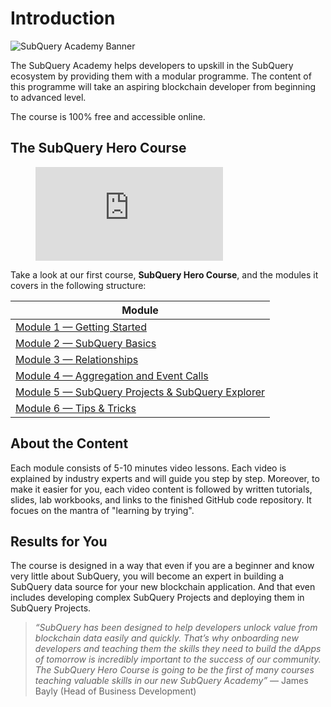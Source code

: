 # Introduction

![SubQuery Academy Banner](/assets/img/academy.png)

The SubQuery Academy helps developers to upskill in the SubQuery ecosystem by providing them with a modular programme. The content of this programme will take an aspiring blockchain developer from beginning to advanced level. 

The course is 100% free and accessible online.

## The SubQuery Hero Course

<figure class="video_container">
  <iframe src="https://www.youtube.com/embed/LgkXd4f3WKg" frameborder="0" allowfullscreen="true"></iframe>
</figure>

Take a look at our first course, **SubQuery Hero Course**, and the modules it covers in the following structure:

| Module                                                                         | 
| ------------------------------------------------------------------------------ | 
| [Module 1 — Getting Started](../herocourse/module1.md)                      | 
| [Module 2 — SubQuery Basics](../herocourse/module2.md)                      | 
| [Module 3 — Relationships](../herocourse/module3.md)                        | 
| [Module 4 — Aggregation and Event Calls](../herocourse/module4.md)          | 
| [Module 5 — SubQuery Projects & SubQuery Explorer](../herocourse/module5.md)| 
| [Module 6 — Tips & Tricks](../herocourse/module6.md)                        | 


## About the Content 
Each module consists of 5-10 minutes video lessons. Each video is explained by industry experts and will guide you step by step. Moreover, to make it easier for you, each video content is followed by written tutorials, slides, lab workbooks, and links to the finished GitHub code repository. It focues on the mantra of "learning by trying". 

## Results for You
The course is designed in a way that even if you are a beginner and know very little about SubQuery, you will become an expert in building a SubQuery data source for your new blockchain application. And that even includes developing complex SubQuery Projects and deploying them in SubQuery Projects.


> *“SubQuery has been designed to help developers unlock value from blockchain data easily and quickly. That’s why onboarding new developers and teaching them the skills they need to build the dApps of tomorrow is incredibly important to the success of our community. The SubQuery Hero Course is going to be the first of many courses teaching valuable skills in our new SubQuery Academy”* — James Bayly (Head of Business Development)
